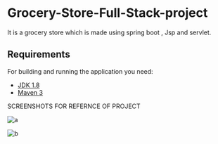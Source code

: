 # Grocery-Store-Full-Stack-project
It is a grocery store which is made using spring boot , Jsp and servlet.

## Requirements

For building and running the application you need:

- [JDK 1.8](http://www.oracle.com/technetwork/java/javase/downloads/jdk8-downloads-2133151.html)
- [Maven 3](https://maven.apache.org)

SCREENSHOTS FOR REFERNCE OF PROJECT


![a](https://user-images.githubusercontent.com/108517129/187635092-e6a83875-26bd-456c-b008-3ac0bb775603.PNG)


![b](https://user-images.githubusercontent.com/108517129/187634442-df2b98d2-1a15-4327-86a8-a808612a89a1.png)

